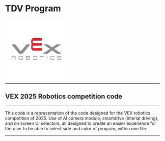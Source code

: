 <h1>TDV Program</h1>
<img src="assets/download (8).png"/>
<hr/>
<h2>VEX 2025 Robotics competition code</h2>
<hr/>
<p>This code is a representation of the code designed for the VEX robotics competition of 2025. Use of AI camera module, smartdrive (interial driving), and on screen UI selectors, all designed to create an easier experience for the user to be able to select side and color of program, within one file. </p>
<hr/>
